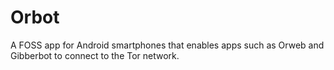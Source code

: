 [Title]: # (Orbot)
[Difficulty]: # (Principiante)
[Order]: # (83)

# Orbot

A FOSS app for Android smartphones that enables apps such as Orweb and Gibberbot to connect to the Tor network.